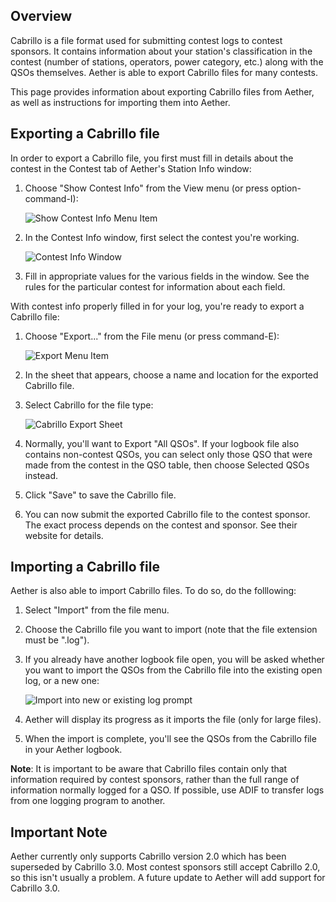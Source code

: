 ## Overview

Cabrillo is a file format used for submitting contest logs to contest sponsors. It contains information about your station's classification in the contest (number of stations, operators, power category, etc.) along with the QSOs themselves. Aether is able to export Cabrillo files for many contests.

This page provides information about exporting Cabrillo files from Aether, as well as instructions for importing them into Aether.

## Exporting a Cabrillo file

In order to export a Cabrillo file, you first must fill in details about the contest in the Contest tab of Aether's Station Info window:

1. Choose "Show Contest Info" from the View menu (or press option-command-I):

    ![Show Contest Info Menu Item](../images/ShowContestInfo.png)

2. In the Contest Info window, first select the contest you're working.

    ![Contest Info Window](../images/ContestInfoWindow.png)

3. Fill in appropriate values for the various fields in the window. See the rules for the particular contest for information about each field.

With contest info properly filled in for your log, you're ready to export a Cabrillo file:

1. Choose "Export..." from the File menu (or press command-E):

    ![Export Menu Item](../images/FileExportMenuItem.png)

2. In the sheet that appears, choose a name and location for the exported Cabrillo file.

3. Select Cabrillo for the file type:

    ![Cabrillo Export Sheet](../images/CabrilloExportPanel.png)

4. Normally, you'll want to Export "All QSOs". If your logbook file also contains non-contest QSOs, you can select only those QSO that were made from the contest in the QSO table, then choose Selected QSOs instead.

5. Click "Save" to save the Cabrillo file.

6. You can now submit the exported Cabrillo file to the contest sponsor. The exact process depends on the contest and sponsor. See their website for details.

## Importing a Cabrillo file

Aether is also able to import Cabrillo files. To do so, do the folllowing:

1. Select "Import" from the file menu.
2. Choose the Cabrillo file you want to import (note that the file extension must be ".log").
3. If you already have another logbook file open, you will be asked whether you want to import the QSOs from the Cabrillo file into the existing open log, or a new one:

    ![Import into new or existing log prompt](../images/CabrilloImportNewOrExistingLog.png)

4. Aether will display its progress as it imports the file (only for large files).
5. When the import is complete, you'll see the QSOs from the Cabrillo file in your Aether logbook.

**Note**: It is important to be aware that Cabrillo files contain only that information required by contest sponsors, rather than the full range of information normally logged for a QSO. If possible, use ADIF to transfer logs from one logging program to another.

## Important Note

Aether currently only supports Cabrillo version 2.0 which has been superseded by Cabrillo 3.0. Most contest sponsors still accept Cabrillo 2.0, so this isn't usually a problem. A future update to Aether will add support for Cabrillo 3.0.
